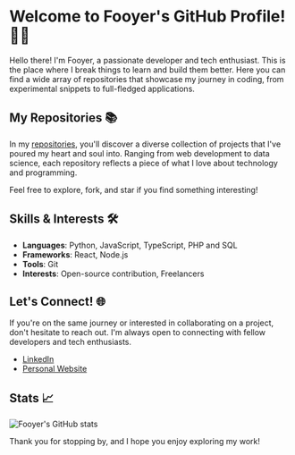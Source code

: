 # Welcome to Fooyer's GitHub Profile! 👨‍💻

Hello there! I'm Fooyer, a passionate developer and tech enthusiast. This is the place where I break things to learn and build them better. Here you can find a wide array of repositories that showcase my journey in coding, from experimental snippets to full-fledged applications.

## My Repositories 📚

In my [repositories](https://github.com/Fooyer?tab=repositories), you'll discover a diverse collection of projects that I've poured my heart and soul into. Ranging from web development to data science, each repository reflects a piece of what I love about technology and programming.

Feel free to explore, fork, and star if you find something interesting!

## Skills & Interests 🛠️

- **Languages**: Python, JavaScript, TypeScript, PHP and SQL
- **Frameworks**: React, Node.js
- **Tools**: Git
- **Interests**: Open-source contribution, Freelancers

## Let's Connect! 🌐

If you're on the same journey or interested in collaborating on a project, don't hesitate to reach out. I'm always open to connecting with fellow developers and tech enthusiasts.

- [LinkedIn](https://www.linkedin.com/in/freddy-baier/)
- [Personal Website](https://portfolio-fooyer.vercel.app/)

## Stats 📈

![Fooyer's GitHub stats](https://github-readme-stats.vercel.app/api?username=Fooyer&show_icons=true&theme=radical)

Thank you for stopping by, and I hope you enjoy exploring my work!

